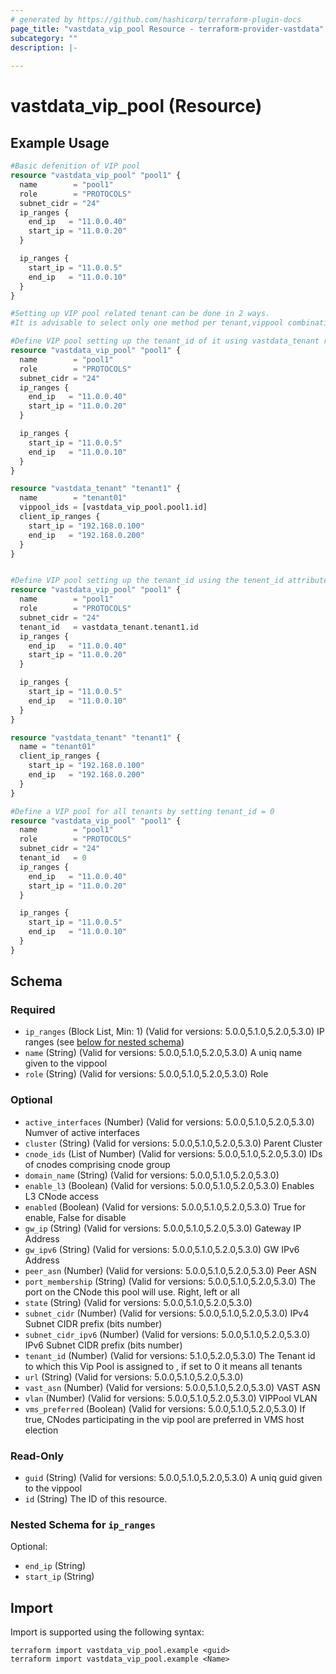 ```yaml
---
# generated by https://github.com/hashicorp/terraform-plugin-docs
page_title: "vastdata_vip_pool Resource - terraform-provider-vastdata"
subcategory: ""
description: |-
  
---
```


# vastdata_vip_pool (Resource)



## Example Usage

```terraform
#Basic defenition of VIP pool 
resource "vastdata_vip_pool" "pool1" {
  name        = "pool1"
  role        = "PROTOCOLS"
  subnet_cidr = "24"
  ip_ranges {
    end_ip   = "11.0.0.40"
    start_ip = "11.0.0.20"
  }

  ip_ranges {
    start_ip = "11.0.0.5"
    end_ip   = "11.0.0.10"
  }
}

#Setting up VIP pool related tenant can be done in 2 ways.
#It is advisable to select only one method per tenant,vippool combination.

#Define VIP pool setting up the tenant_id of it using vastdata_tenant resource 
resource "vastdata_vip_pool" "pool1" {
  name        = "pool1"
  role        = "PROTOCOLS"
  subnet_cidr = "24"
  ip_ranges {
    end_ip   = "11.0.0.40"
    start_ip = "11.0.0.20"
  }

  ip_ranges {
    start_ip = "11.0.0.5"
    end_ip   = "11.0.0.10"
  }
}

resource "vastdata_tenant" "tenant1" {
  name        = "tenant01"
  vippool_ids = [vastdata_vip_pool.pool1.id]
  client_ip_ranges {
    start_ip = "192.168.0.100"
    end_ip   = "192.168.0.200"
  }
}


#Define VIP pool setting up the tenant_id using the tenent_id attribute.
resource "vastdata_vip_pool" "pool1" {
  name        = "pool1"
  role        = "PROTOCOLS"
  subnet_cidr = "24"
  tenant_id   = vastdata_tenant.tenant1.id
  ip_ranges {
    end_ip   = "11.0.0.40"
    start_ip = "11.0.0.20"
  }

  ip_ranges {
    start_ip = "11.0.0.5"
    end_ip   = "11.0.0.10"
  }
}

resource "vastdata_tenant" "tenant1" {
  name = "tenant01"
  client_ip_ranges {
    start_ip = "192.168.0.100"
    end_ip   = "192.168.0.200"
  }
}

#Define a VIP pool for all tenants by setting tenant_id = 0
resource "vastdata_vip_pool" "pool1" {
  name        = "pool1"
  role        = "PROTOCOLS"
  subnet_cidr = "24"
  tenant_id   = 0
  ip_ranges {
    end_ip   = "11.0.0.40"
    start_ip = "11.0.0.20"
  }

  ip_ranges {
    start_ip = "11.0.0.5"
    end_ip   = "11.0.0.10"
  }
}
```

<!-- schema generated by tfplugindocs -->
## Schema

### Required

- `ip_ranges` (Block List, Min: 1) (Valid for versions: 5.0.0,5.1.0,5.2.0,5.3.0) IP ranges (see [below for nested schema](#nestedblock--ip_ranges))
- `name` (String) (Valid for versions: 5.0.0,5.1.0,5.2.0,5.3.0) A uniq name given to the vippool
- `role` (String) (Valid for versions: 5.0.0,5.1.0,5.2.0,5.3.0) Role

### Optional

- `active_interfaces` (Number) (Valid for versions: 5.0.0,5.1.0,5.2.0,5.3.0) Numver of active interfaces
- `cluster` (String) (Valid for versions: 5.0.0,5.1.0,5.2.0,5.3.0) Parent Cluster
- `cnode_ids` (List of Number) (Valid for versions: 5.0.0,5.1.0,5.2.0,5.3.0) IDs of cnodes comprising cnode group
- `domain_name` (String) (Valid for versions: 5.0.0,5.1.0,5.2.0,5.3.0)
- `enable_l3` (Boolean) (Valid for versions: 5.0.0,5.1.0,5.2.0,5.3.0) Enables L3 CNode access
- `enabled` (Boolean) (Valid for versions: 5.0.0,5.1.0,5.2.0,5.3.0) True for enable, False for disable
- `gw_ip` (String) (Valid for versions: 5.0.0,5.1.0,5.2.0,5.3.0) Gateway IP Address
- `gw_ipv6` (String) (Valid for versions: 5.0.0,5.1.0,5.2.0,5.3.0) GW IPv6 Address
- `peer_asn` (Number) (Valid for versions: 5.0.0,5.1.0,5.2.0,5.3.0) Peer ASN
- `port_membership` (String) (Valid for versions: 5.0.0,5.1.0,5.2.0,5.3.0) The port on the CNode this pool will use. Right, left or all
- `state` (String) (Valid for versions: 5.0.0,5.1.0,5.2.0,5.3.0)
- `subnet_cidr` (Number) (Valid for versions: 5.0.0,5.1.0,5.2.0,5.3.0) IPv4 Subnet CIDR prefix (bits number)
- `subnet_cidr_ipv6` (Number) (Valid for versions: 5.0.0,5.1.0,5.2.0,5.3.0) IPv6 Subnet CIDR prefix (bits number)
- `tenant_id` (Number) (Valid for versions: 5.1.0,5.2.0,5.3.0) The Tenant id to which this Vip Pool is assigned to , if set to 0 it means all tenants
- `url` (String) (Valid for versions: 5.0.0,5.1.0,5.2.0,5.3.0)
- `vast_asn` (Number) (Valid for versions: 5.0.0,5.1.0,5.2.0,5.3.0) VAST ASN
- `vlan` (Number) (Valid for versions: 5.0.0,5.1.0,5.2.0,5.3.0) VIPPool VLAN
- `vms_preferred` (Boolean) (Valid for versions: 5.0.0,5.1.0,5.2.0,5.3.0) If true, CNodes participating in the vip pool are preferred in VMS host election

### Read-Only

- `guid` (String) (Valid for versions: 5.0.0,5.1.0,5.2.0,5.3.0) A uniq guid given to the vippool
- `id` (String) The ID of this resource.

<a id="nestedblock--ip_ranges"></a>
### Nested Schema for `ip_ranges`

Optional:

- `end_ip` (String)
- `start_ip` (String)

## Import

Import is supported using the following syntax:

```shell
terraform import vastdata_vip_pool.example <guid>
terraform import vastdata_vip_pool.example <Name>
```
